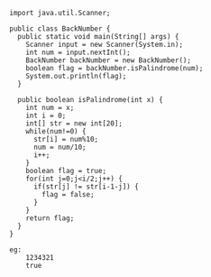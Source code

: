     import java.util.Scanner;

    public class BackNumber {
      public static void main(String[] args) {
        Scanner input = new Scanner(System.in);
        int num = input.nextInt();
        BackNumber backNumber = new BackNumber();
        boolean flag = backNumber.isPalindrome(num);
        System.out.println(flag);
      }

      public boolean isPalindrome(int x) {
        int num = x;
        int i = 0;
        int[] str = new int[20];
        while(num!=0) {
          str[i] = num%10;
          num = num/10;
          i++;
        }
        boolean flag = true;
        for(int j=0;j<i/2;j++) {
          if(str[j] != str[i-1-j]) {
            flag = false;
          }
        }
        return flag;
      }
    }
    
    eg:
        1234321
        true
